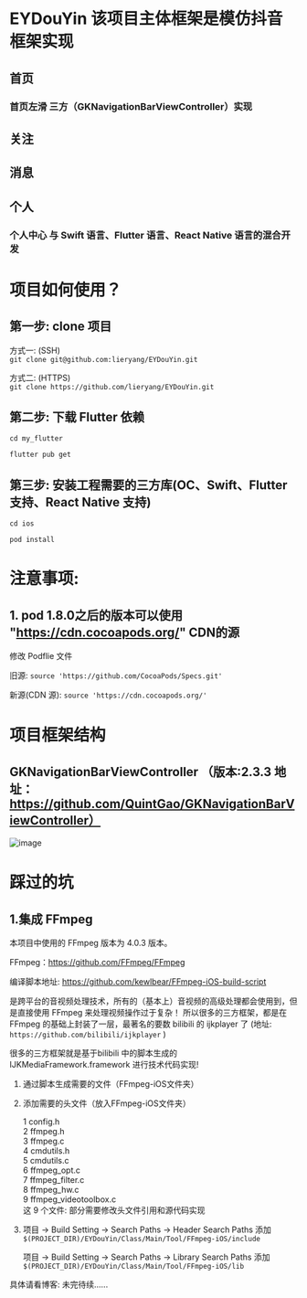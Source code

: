 EYDouYin 该项目主体框架是模仿抖音框架实现   
=======================   

## 首页
### 首页左滑 三方（GKNavigationBarViewController）实现
## 关注
## 消息
## 个人
### 个人中心 与 Swift 语言、Flutter 语言、React Native 语言的混合开发
   
# 项目如何使用？
   
## 第一步: clone 项目
   
方式一: (SSH)   
```git clone git@github.com:lieryang/EYDouYin.git```

方式二: (HTTPS)    
```git clone https://github.com/lieryang/EYDouYin.git```   

## 第二步: 下载 Flutter 依赖
```cd my_flutter```

```flutter pub get```

## 第三步: 安装工程需要的三方库(OC、Swift、Flutter 支持、React Native 支持)   
   
```cd ios```

```pod install```

# 注意事项:
## 1. pod 1.8.0之后的版本可以使用 "https://cdn.cocoapods.org/" CDN的源

修改 Podflie 文件

旧源:            ```source 'https://github.com/CocoaPods/Specs.git'```

新源(CDN 源):    ```source 'https://cdn.cocoapods.org/'```

# 项目框架结构
  
## GKNavigationBarViewController （版本:2.3.3 地址： https://github.com/QuintGao/GKNavigationBarViewController）
  ![image](https://github.com/lieryang/EYDouYin/blob/master/image/GKNavigationBarViewController.png)
  
  
  
# 踩过的坑
## 1.集成 FFmpeg
本项目中使用的 FFmpeg 版本为 4.0.3 版本。  

FFmpeg：https://github.com/FFmpeg/FFmpeg

编译脚本地址: https://github.com/kewlbear/FFmpeg-iOS-build-script

是跨平台的音视频处理技术，所有的（基本上）音视频的高级处理都会使用到，但是直接使用 FFmpeg 来处理视频操作过于复杂！
所以很多的三方框架，都是在 FFmpeg 的基础上封装了一层，最著名的要数 bilibili 的 ijkplayer 了 (地址:  ```https://github.com/bilibili/ijkplayer``` ) 

很多的三方框架就是基于bilibili 中的脚本生成的 IJKMediaFramework.framework 进行技术代码实现!   
  
1. 通过脚本生成需要的文件（FFmpeg-iOS文件夹）   

2. 添加需要的头文件（放入FFmpeg-iOS文件夹）   

   1 config.h   
   2 ffmpeg.h   
   3 ffmpeg.c   
   4 cmdutils.h   
   5 cmdutils.c   
   6 ffmpeg_opt.c   
   7 ffmpeg_filter.c   
   8 ffmpeg_hw.c   
   9 ffmpeg_videotoolbox.c   
   这 9 个文件: 部分需要修改头文件引用和源代码实现    
   
3. 项目 -> Build Setting -> Search Paths -> Header Search Paths   添加  ```$(PROJECT_DIR)/EYDouYin/Class/Main/Tool/FFmpeg-iOS/include```    

   项目 -> Build Setting -> Search Paths -> Library Search Paths   添加  ```$(PROJECT_DIR)/EYDouYin/Class/Main/Tool/FFmpeg-iOS/lib```   
   
  具体请看博客:  未完待续......
